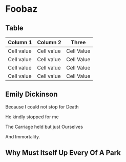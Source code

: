# Foobaz

## Table

 Column 1 | Column 2 | Three
----------|----------|----------
Cell value|Cell value | Cell Value
Cell value|Cell value | Cell Value
Cell value|Cell value | Cell Value
Cell value|Cell value | Cell Value

## Emily Dickinson

Because I could not stop for Death

He kindly stopped for me

The Carriage held but just Ourselves

And Immortality.

## Why Must Itself Up Every Of A Park
